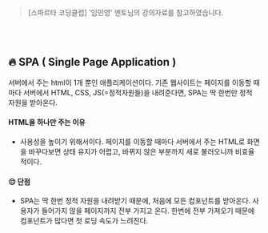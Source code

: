 > [스파르타 코딩클럽] '임민영' 멘토님의 강의자료를 참고하였습니다.

<br/><br/>

## 🔥 SPA ( Single Page Application )
서버에서 주는 html이 1개 뿐인 애플리케이션이다.
기존 웹사이트는 페이지를 이동할 때마다 서버에서 HTML, CSS, JS(=정적자원들)을 내려준다면, SPA는 딱 한번만 정적 자원을 받아온다.

#### HTML을 하나만 주는 이유
- 사용성을 높이기 위해서이다. 페이지를 이동할 때마다 서버에서 주는 HTML로 화면을 바꾸다보면 상태 유지가 어렵고, 바뀌지 않은 부분까지 새로 불러오니까 비효율적이다.

#### 😔 단점
- SPA는 딱 한번 정적 자원을 내려받기 때문에, 처음에 모든 컴포넌트를 받아온다.
  사용자가 들어가지 않을 페이지까지 전부 가지고 온다. 한번에 전부 가져오기 때문에 컴포넌트가 많다면 첫 로딩 속도가 느려진다.


<br/><br/><br/>
